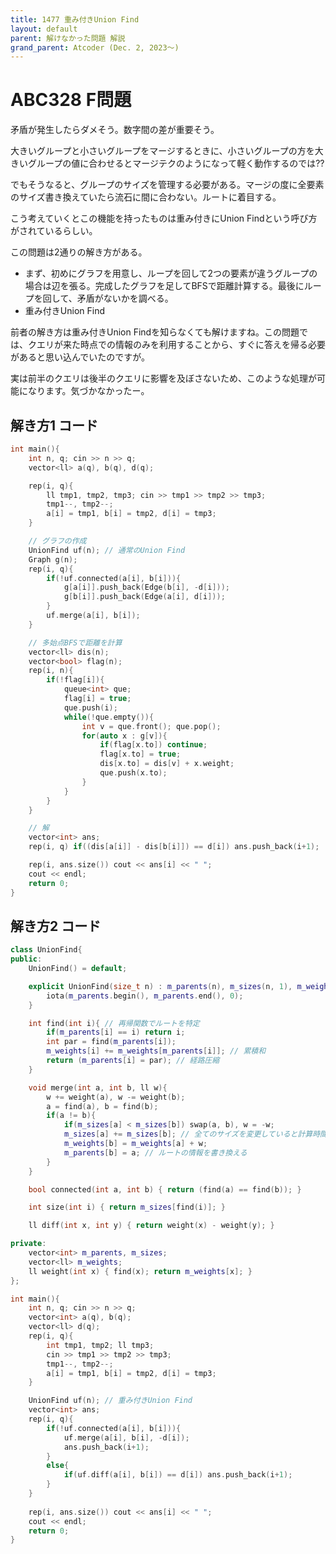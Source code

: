 ```yaml
---
title: 1477 重み付きUnion Find
layout: default
parent: 解けなかった問題 解説
grand_parent: Atcoder (Dec. 2, 2023〜)
---
```


<script type="text/javascript" id="MathJax-script" async src="https://cdn.jsdelivr.net/npm/mathjax@3/es5/tex-chtml.js"></script>

# ABC328 F問題

矛盾が発生したらダメそう。数字間の差が重要そう。

大きいグループと小さいグループをマージするときに、小さいグループの方を大きいグループの値に合わせるとマージテクのようになって軽く動作するのでは??

でもそうなると、グループのサイズを管理する必要がある。マージの度に全要素のサイズ書き換えていたら流石に間に合わない。ルートに着目する。

こう考えていくとこの機能を持ったものは重み付きにUnion Findという呼び方がされているらしい。

この問題は2通りの解き方がある。

- まず、初めにグラフを用意し、ループを回して2つの要素が違うグループの場合は辺を張る。完成したグラフを足してBFSで距離計算する。最後にループを回して、矛盾がないかを調べる。
- 重み付きUnion Find

前者の解き方は重み付きUnion Findを知らなくても解けますね。この問題では、クエリが来た時点での情報のみを利用することから、すぐに答えを帰る必要があると思い込んでいたのですが。

実は前半のクエリは後半のクエリに影響を及ぼさないため、このような処理が可能になります。気づかなかったー。

## 解き方1 コード

```cpp
int main(){
    int n, q; cin >> n >> q;
    vector<ll> a(q), b(q), d(q);

    rep(i, q){
        ll tmp1, tmp2, tmp3; cin >> tmp1 >> tmp2 >> tmp3;
        tmp1--, tmp2--;
        a[i] = tmp1, b[i] = tmp2, d[i] = tmp3;
    }

    // グラフの作成
    UnionFind uf(n); // 通常のUnion Find
    Graph g(n);
    rep(i, q){
        if(!uf.connected(a[i], b[i])){
            g[a[i]].push_back(Edge(b[i], -d[i]));
            g[b[i]].push_back(Edge(a[i], d[i]));
        }
        uf.merge(a[i], b[i]);
    }

    // 多始点BFSで距離を計算
    vector<ll> dis(n);
    vector<bool> flag(n);
    rep(i, n){
        if(!flag[i]){
            queue<int> que;
            flag[i] = true;
            que.push(i);
            while(!que.empty()){
                int v = que.front(); que.pop();
                for(auto x : g[v]){
                    if(flag[x.to]) continue;
                    flag[x.to] = true;
                    dis[x.to] = dis[v] + x.weight;
                    que.push(x.to);
                }
            }
        }
    }

    // 解
    vector<int> ans;
    rep(i, q) if((dis[a[i]] - dis[b[i]]) == d[i]) ans.push_back(i+1);

    rep(i, ans.size()) cout << ans[i] << " ";
    cout << endl;
    return 0;
}
```

## 解き方2 コード

```cpp
class UnionFind{
public:
    UnionFind() = default;

    explicit UnionFind(size_t n) : m_parents(n), m_sizes(n, 1), m_weights(n){
        iota(m_parents.begin(), m_parents.end(), 0);
    }

    int find(int i){ // 再帰関数でルートを特定
        if(m_parents[i] == i) return i;
		int par = find(m_parents[i]);
		m_weights[i] += m_weights[m_parents[i]]; // 累積和
        return (m_parents[i] = par); // 経路圧縮
    }

    void merge(int a, int b, ll w){
        w += weight(a), w -= weight(b);
        a = find(a), b = find(b);
        if(a != b){
            if(m_sizes[a] < m_sizes[b]) swap(a, b), w = -w;
            m_sizes[a] += m_sizes[b]; // 全てのサイズを変更していると計算時間が増大するので、ルートの情報のみを書き換える
            m_weights[b] = m_weights[a] + w;
            m_parents[b] = a; // ルートの情報を書き換える
        }
    }

    bool connected(int a, int b) { return (find(a) == find(b)); }

    int size(int i) { return m_sizes[find(i)]; }

    ll diff(int x, int y) { return weight(x) - weight(y); }

private:
    vector<int> m_parents, m_sizes;
	vector<ll> m_weights;
    ll weight(int x) { find(x); return m_weights[x]; }
};

int main(){
    int n, q; cin >> n >> q;
    vector<int> a(q), b(q);
    vector<ll> d(q);
    rep(i, q){
        int tmp1, tmp2; ll tmp3;
        cin >> tmp1 >> tmp2 >> tmp3;
        tmp1--, tmp2--;
        a[i] = tmp1, b[i] = tmp2, d[i] = tmp3;
    }

    UnionFind uf(n); // 重み付きUnion Find
    vector<int> ans;
    rep(i, q){
        if(!uf.connected(a[i], b[i])){
            uf.merge(a[i], b[i], -d[i]);
            ans.push_back(i+1);
        }
        else{
            if(uf.diff(a[i], b[i]) == d[i]) ans.push_back(i+1);
        }
    }
    
    rep(i, ans.size()) cout << ans[i] << " ";
    cout << endl;
    return 0;
}
```